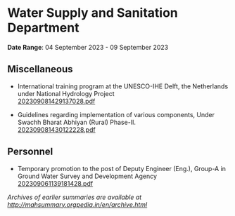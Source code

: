 # Water Supply and Sanitation Department

**Date Range**: 04 September 2023 - 09 September 2023


## Miscellaneous
- International training program at the UNESCO-IHE Delft, the Netherlands under National Hydrology Project\
  [202309081429137028.pdf](https://gr.maharashtra.gov.in/Site/Upload/Government%20Resolutions/English/202309081429137028.pdf)

- Guidelines regarding implementation of various components, Under Swachh Bharat Abhiyan (Rural) Phase-II.\
  [202309081430122228.pdf](https://gr.maharashtra.gov.in/Site/Upload/Government%20Resolutions/English/202309081430122228.pdf)

## Personnel
- Temporary promotion to the post of Deputy Engineer (Eng.), Group-A in Ground Water Survey and Development Agency\
  [202309061139181428.pdf](https://gr.maharashtra.gov.in/Site/Upload/Government%20Resolutions/English/202309061139181428.pdf)


*Archives of earlier summaries are available at http://mahsummary.orgpedia.in/en/archive.html*
